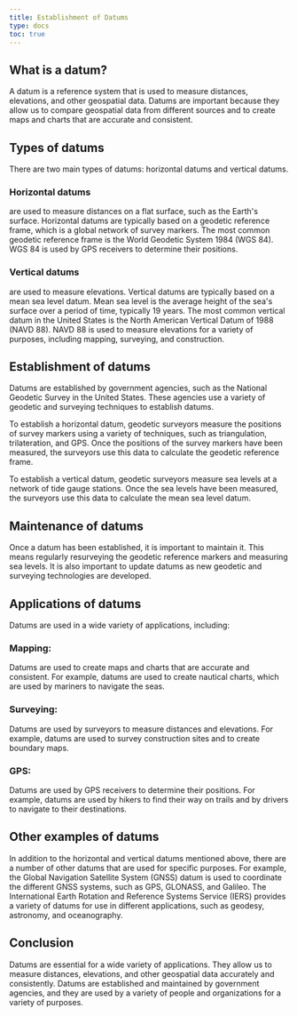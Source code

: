 ```yaml
---
title: Establishment of Datums
type: docs
toc: true
---
```


## What is a datum?

A datum is a reference system that is used to measure distances, elevations, and other geospatial data. Datums are important because they allow us to compare geospatial data from different sources and to create maps and charts that are accurate and consistent.

## Types of datums

There are two main types of datums: horizontal datums and vertical datums.


 ###  **Horizontal datums** 
  
  are used to measure distances on a flat surface, such as the Earth's surface. Horizontal datums are typically based on a geodetic reference frame, which is a global network of survey markers. The most common geodetic reference frame is the World Geodetic System 1984 (WGS 84). WGS 84 is used by GPS receivers to determine their positions.

 ###  **Vertical datums** 
  
  are used to measure elevations. Vertical datums are typically based on a mean sea level datum. Mean sea level is the average height of the sea's surface over a period of time, typically 19 years. The most common vertical datum in the United States is the North American Vertical Datum of 1988 (NAVD 88). NAVD 88 is used to measure elevations for a variety of purposes, including mapping, surveying, and construction.

## Establishment of datums

Datums are established by government agencies, such as the National Geodetic Survey in the United States. These agencies use a variety of geodetic and surveying techniques to establish datums.

To establish a horizontal datum, geodetic surveyors measure the positions of survey markers using a variety of techniques, such as triangulation, trilateration, and GPS. Once the positions of the survey markers have been measured, the surveyors use this data to calculate the geodetic reference frame.

To establish a vertical datum, geodetic surveyors measure sea levels at a network of tide gauge stations. Once the sea levels have been measured, the surveyors use this data to calculate the mean sea level datum.

## Maintenance of datums

Once a datum has been established, it is important to maintain it. This means regularly resurveying the geodetic reference markers and measuring sea levels. It is also important to update datums as new geodetic and surveying technologies are developed.

## Applications of datums

Datums are used in a wide variety of applications, including:


 ###  **Mapping:** 
  
  Datums are used to create maps and charts that are accurate and consistent. For example, datums are used to create nautical charts, which are used by mariners to navigate the seas.

 ###  **Surveying:** 
  
  Datums are used by surveyors to measure distances and elevations. For example, datums are used to survey construction sites and to create boundary maps.

 ###  **GPS:** 
  
  Datums are used by GPS receivers to determine their positions. For example, datums are used by hikers to find their way on trails and by drivers to navigate to their destinations.

## Other examples of datums

In addition to the horizontal and vertical datums mentioned above, there are a number of other datums that are used for specific purposes. For example, the Global Navigation Satellite System (GNSS) datum is used to coordinate the different GNSS systems, such as GPS, GLONASS, and Galileo. The International Earth Rotation and Reference Systems Service (IERS) provides a variety of datums for use in different applications, such as geodesy, astronomy, and oceanography.

## Conclusion

Datums are essential for a wide variety of applications. They allow us to measure distances, elevations, and other geospatial data accurately and consistently. Datums are established and maintained by government agencies, and they are used by a variety of people and organizations for a variety of purposes.
